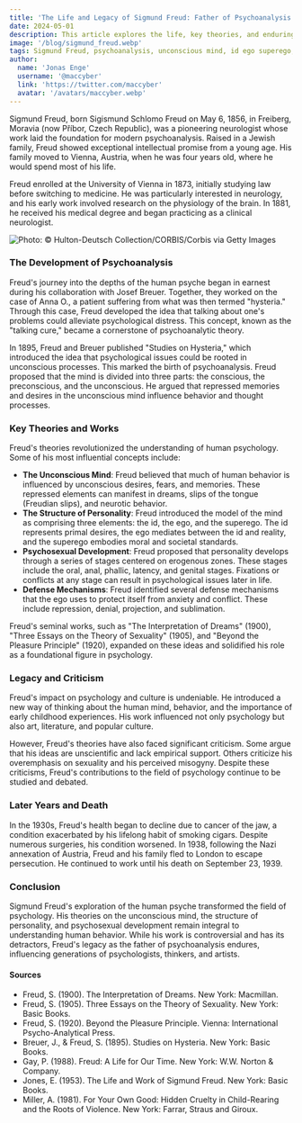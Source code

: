```yaml
---
title: 'The Life and Legacy of Sigmund Freud: Father of Psychoanalysis'
date: 2024-05-01
description: This article explores the life, key theories, and enduring impact of Sigmund Freud, the pioneering neurologist and father of psychoanalysis.
image: '/blog/sigmund_freud.webp'
tags: Sigmund Freud, psychoanalysis, unconscious mind, id ego superego, psychosexual development, history of psychology, Freudian theory, defense mechanisms, psychology, neurologist, interpretation of dreams, Freud biography, psychoanalytic theory, Freud legacy, Freud criticism
author:
  name: 'Jonas Enge'
  username: '@maccyber'
  link: 'https://twitter.com/maccyber'
  avatar: '/avatars/maccyber.webp'
---
```


Sigmund Freud, born Sigismund Schlomo Freud on May 6, 1856, in Freiberg, Moravia (now Příbor, Czech Republic), was a pioneering neurologist whose work laid the foundation for modern psychoanalysis. Raised in a Jewish family, Freud showed exceptional intellectual promise from a young age. His family moved to Vienna, Austria, when he was four years old, where he would spend most of his life.

Freud enrolled at the University of Vienna in 1873, initially studying law before switching to medicine. He was particularly interested in neurology, and his early work involved research on the physiology of the brain. In 1881, he received his medical degree and began practicing as a clinical neurologist.

![Photo: © Hulton-Deutsch Collection/CORBIS/Corbis via Getty Images](/blog/sigmund_freud_1.webp)

### The Development of Psychoanalysis

Freud's journey into the depths of the human psyche began in earnest during his collaboration with Josef Breuer. Together, they worked on the case of Anna O., a patient suffering from what was then termed "hysteria." Through this case, Freud developed the idea that talking about one's problems could alleviate psychological distress. This concept, known as the "talking cure," became a cornerstone of psychoanalytic theory.

In 1895, Freud and Breuer published "Studies on Hysteria," which introduced the idea that psychological issues could be rooted in unconscious processes. This marked the birth of psychoanalysis. Freud proposed that the mind is divided into three parts: the conscious, the preconscious, and the unconscious. He argued that repressed memories and desires in the unconscious mind influence behavior and thought processes.

### Key Theories and Works

Freud's theories revolutionized the understanding of human psychology. Some of his most influential concepts include:

- **The Unconscious Mind**: Freud believed that much of human behavior is influenced by unconscious desires, fears, and memories. These repressed elements can manifest in dreams, slips of the tongue (Freudian slips), and neurotic behavior.
- **The Structure of Personality**: Freud introduced the model of the mind as comprising three elements: the id, the ego, and the superego. The id represents primal desires, the ego mediates between the id and reality, and the superego embodies moral and societal standards.
- **Psychosexual Development**: Freud proposed that personality develops through a series of stages centered on erogenous zones. These stages include the oral, anal, phallic, latency, and genital stages. Fixations or conflicts at any stage can result in psychological issues later in life.
- **Defense Mechanisms**: Freud identified several defense mechanisms that the ego uses to protect itself from anxiety and conflict. These include repression, denial, projection, and sublimation.

Freud's seminal works, such as "The Interpretation of Dreams" (1900), "Three Essays on the Theory of Sexuality" (1905), and "Beyond the Pleasure Principle" (1920), expanded on these ideas and solidified his role as a foundational figure in psychology.

### Legacy and Criticism

Freud's impact on psychology and culture is undeniable. He introduced a new way of thinking about the human mind, behavior, and the importance of early childhood experiences. His work influenced not only psychology but also art, literature, and popular culture.

However, Freud's theories have also faced significant criticism. Some argue that his ideas are unscientific and lack empirical support. Others criticize his overemphasis on sexuality and his perceived misogyny. Despite these criticisms, Freud's contributions to the field of psychology continue to be studied and debated.

### Later Years and Death

In the 1930s, Freud's health began to decline due to cancer of the jaw, a condition exacerbated by his lifelong habit of smoking cigars. Despite numerous surgeries, his condition worsened. In 1938, following the Nazi annexation of Austria, Freud and his family fled to London to escape persecution. He continued to work until his death on September 23, 1939.

### Conclusion

Sigmund Freud's exploration of the human psyche transformed the field of psychology. His theories on the unconscious mind, the structure of personality, and psychosexual development remain integral to understanding human behavior. While his work is controversial and has its detractors, Freud's legacy as the father of psychoanalysis endures, influencing generations of psychologists, thinkers, and artists.

#### **Sources**

- Freud, S. (1900). The Interpretation of Dreams. New York: Macmillan.
- Freud, S. (1905). Three Essays on the Theory of Sexuality. New York: Basic Books.
- Freud, S. (1920). Beyond the Pleasure Principle. Vienna: International Psycho-Analytical Press.
- Breuer, J., & Freud, S. (1895). Studies on Hysteria. New York: Basic Books.
- Gay, P. (1988). Freud: A Life for Our Time. New York: W.W. Norton & Company.
- Jones, E. (1953). The Life and Work of Sigmund Freud. New York: Basic Books.
- Miller, A. (1981). For Your Own Good: Hidden Cruelty in Child-Rearing and the Roots of Violence. New York: Farrar, Straus and Giroux.

